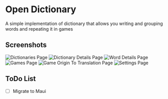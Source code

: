 # Open Dictionary

A simple implementation of dictionary that allows you writing and grouping words and repeating it in games


## Screenshots

![Dictionaries Page](Screenshots\dictionaries.png)
![Dictionary Details Page](Screenshots\dictionary-details.png)
![Word Details Page](Screenshots\word-details.png)
![Games Page](Screenshots\games.png)
![Game Origin To Translation Page](Screenshots\game-origin-to-translation.png)
![Settings Page](Screenshots\settings.png)


## ToDo List

- [ ] Migrate to Maui
